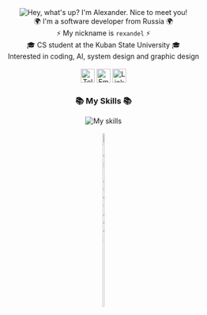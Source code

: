 <div align="center">
  <div>
    <picture>
      <source media="(prefers-color-scheme: dark)" srcset="https://readme-typing-svg.demolab.com?font=Inter&weight=600&size=20&duration=3000&pause=500&color=FFFFFF&center=true&vCenter=true&width=435&height=60&lines=Hey%2C+what's+up%3F+%F0%9F%A6%84;I'm+Alexander;Nice+to+meet+you+%F0%9F%92%99"/>
      <img src="https://readme-typing-svg.demolab.com?font=Inter&weight=600&size=20&duration=3000&pause=500&color=000000&center=true&vCenter=true&width=435&height=60&lines=Hey%2C+what's+up%3F+%F0%9F%A6%84;I'm+Alexander;Nice+to+meet+you+%F0%9F%92%99" alt="Hey, what's up? I'm Alexander. Nice to meet you!"/>
    </picture>
  </div>
  
  <div>
    🌍 I'm a software developer from Russia 🌍
    <br>
    ⚡ My nickname is <code>rexandel</code> ⚡
    <br>
    🎓 CS student at the Kuban State University 🎓
    <br>
    Interested in coding, AI, system design and graphic design
  </div>

  <br>

  <div>
    <a href="https://t.me/rexandel"><img src="https://img.shields.io/badge/Telegram-2CA5E0?style=for-the-badge&logoColor=white&labelColor=2CA5E0" alt="Telegram" title="@rexandel" style="height: 28px;"/></a>
    <a href="mailto:rexandel.dev@gmail.com"><img src="https://img.shields.io/badge/Email-D14836?style=for-the-badge&logoColor=white&labelColor=D14836" alt="Email" style="height: 28px;"/></a>
    <a href="https://linkedin.com/in/rexandel" target="_blank" rel="noopener noreferrer"><img src="https://img.shields.io/badge/LinkedIn-0077B5?style=for-the-badge&logoColor=white&labelColor=0077B5" alt="LinkedIn" style="height: 28px;"/></a>
  </div>
  
  <div>
    <h3>📚 My Skills 📚</h3>
    <picture>
      <source media="(prefers-color-scheme: dark)" srcset="https://skillicons.dev/icons?i=python%2Cjava%2Ckotlin%2Ccs%2Ccpp%2Cqt%2Cdotnet%2Cpostgresql&theme=dark&perline=4"/>
      <img src="https://skillicons.dev/icons?i=python%2Cjava%2Ckotlin%2Ccs%2Ccpp%2Cqt%2Cdotnet%2Cpostgresql&theme=light&perline=4" alt="My skills"/>
    </picture>
  </div>

  <br>
  
  <div style="max-width: 50px;">
    <picture style="width: 30%; height: auto;">
      <source 
      media="(prefers-color-scheme: dark)"
      srcset="https://github-readme-stats.vercel.app/api/top-langs/?username=rexandel&layout=compact&theme=vue-dark&hide_border=true&langs_count=6&custom_title=Most%20Used%20Languages"
      />
      <source
      media="(prefers-color-scheme: light)" 
      srcset="https://github-readme-stats.vercel.app/api/top-langs/?username=rexandel&layout=compact&theme=vue&hide_border=true&langs_count=6&custom_title=Most%20Used%20Languages"
      />
      <img
      src="https://github-readme-stats.vercel.app/api/top-langs/?username=rexandel&layout=compact"
      alt="Top Languages"
      style="width: 30%; height: auto;"
      />
    </picture>
  </div>
</div>
